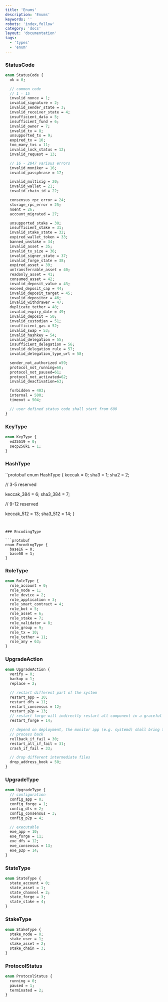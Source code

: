 ```yaml
---
title: 'Enums'
description: 'Enums'
keywords: ''
robots: 'index,follow'
category: 'docs'
layout: 'documentation'
tags:
  - 'types'
  - 'enum'
---
```


### StatusCode

```protobuf
enum StatusCode {
  ok = 0;

  // common code
  // 1 - 15
  invalid_nonce = 1;
  invalid_signature = 2;
  invalid_sender_state = 3;
  invalid_receiver_state = 4;
  insufficient_data = 5;
  insufficient_fund = 6;
  invalid_owner = 7;
  invalid_tx = 8;
  unsupported_tx = 9;
  expired_tx = 10;
  too_many_txs = 11;
  invalid_lock_status = 12;
  invalid_request = 13;

  // 16 - 2047 various errors
  invalid_moniker = 16;
  invalid_passphrase = 17;

  invalid_multisig = 20;
  invalid_wallet = 21;
  invalid_chain_id = 22;

  consensus_rpc_error = 24;
  storage_rpc_error = 25;
  noent = 26;
  account_migrated = 27;

  unsupported_stake = 30;
  insufficient_stake = 31;
  invalid_stake_state = 32;
  expired_wallet_token = 33;
  banned_unstake = 34;
  invalid_asset = 35;
  invalid_tx_size = 36;
  invalid_signer_state = 37;
  invalid_forge_state = 38;
  expired_asset = 39;
  untransferrable_asset = 40;
  readonly_asset = 41;
  consumed_asset = 42;
  invalid_deposit_value = 43;
  exceed_deposit_cap = 44;
  invalid_deposit_target = 45;
  invalid_depositor = 46;
  invalid_withdrawer = 47;
  duplicate_tether = 48;
  invalid_expiry_date = 49;
  invalid_deposit = 50;
  invalid_custodian = 51;
  insufficient_gas = 52;
  invalid_swap = 53;
  invalid_hashkey = 54;
  invalid_delegation = 55;
  insufficient_delegation = 56;
  invalid_delegation_rule = 57;
  invalid_delegation_type_url = 58;

  sender_not_authorized =59;
  protocol_not_running=60;
  protocol_not_paused=61;
  protocol_not_activated=62;
  invalid_deactivation=63;

  forbidden = 403;
  internal = 500;
  timeout = 504;

  // user defined status code shall start from 600
}
```

### KeyType

```protobuf
enum KeyType {
  ed25519 = 0;
  secp256k1 = 1;
}
```

### HashType

``protobuf
enum HashType {
  keccak = 0;
  sha3 = 1;
  sha2 = 2;

  // 3-5 reserved

  keccak_384 = 6;
  sha3_384 = 7;

  // 9-12 reserved

  keccak_512 = 13;
  sha3_512 = 14;
}
```


### EncodingType

```protobuf
enum EncodingType {
  base16 = 0;
  base58 = 1;
}
```

### RoleType
```protobuf
enum RoleType {
  role_account = 0;
  role_node = 1;
  role_device = 2;
  role_application = 3;
  role_smart_contract = 4;
  role_bot = 5;
  role_asset = 6;
  role_stake = 7;
  role_validator = 8;
  role_group = 9;
  role_tx = 10;
  role_tether = 11;
  role_any = 63;
}
```

### UpgradeAction

```protobuf
enum UpgradeAction {
  verify = 0;
  backup = 1;
  replace = 2;

  // restart different part of the system
  restart_app = 10;
  restart_dfs = 11;
  restart_consensus = 12;
  restart_p2p = 13;
  // restart forge will indirectly restart all component in a graceful manner
  restart_forge = 14;

  // depend on deployment, the monitor app (e.g. systemd) shall bring the
  // process back
  rollback_if_fail = 30;
  restart_all_if_fail = 31;
  crash_if_fail = 33;

  // drop different intermediate files
  drop_address_book = 50;
}
```

### UpgradeType

```protobuf
enum UpgradeType {
  // configuration
  config_app = 0;
  config_forge = 1;
  config_dfs = 2;
  config_consensus = 3;
  config_p2p = 4;

  // executable
  exe_app = 10;
  exe_forge = 11;
  exe_dfs = 12;
  exe_consensus = 13;
  exe_p2p = 14;
}
```

### StateType

```protobuf
enum StateType {
  state_account = 0;
  state_asset = 1;
  state_channel = 2;
  state_forge = 3;
  state_stake = 4;
}
```

### StakeType

```protobuf
enum StakeType {
  stake_node = 0;
  stake_user = 1;
  stake_asset = 2;
  stake_chain = 3;
}
```

### ProtocolStatus

```protobuf
enum ProtocolStatus {
  running = 0;
  paused = 1;
  terminated = 2;
}
```
